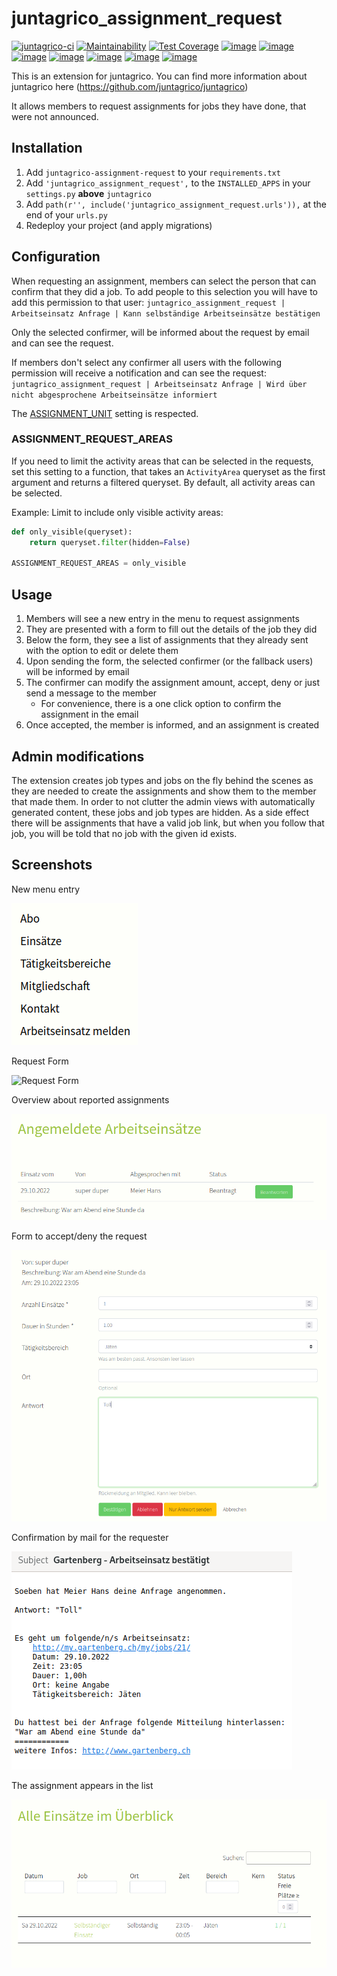 # juntagrico_assignment_request

[![juntagrico-ci](https://github.com/juntagrico/juntagrico-assignment-request/actions/workflows/juntagrico-ci.yml/badge.svg?branch=main&event=push)](https://github.com/juntagrico/juntagrico-assignment-request/actions/workflows/juntagrico-ci.yml)
[![Maintainability](https://api.codeclimate.com/v1/badges/6c1a453b157b9395a858/maintainability)](https://codeclimate.com/github/juntagrico/juntagrico-assignment-request/maintainability)
[![Test Coverage](https://api.codeclimate.com/v1/badges/6c1a453b157b9395a858/test_coverage)](https://codeclimate.com/github/juntagrico/juntagrico-assignment-request/test_coverage)
[![image](https://img.shields.io/pypi/v/juntagrico_assignment_request.svg)](https://pypi.python.org/pypi/juntagrico_assignment_request)
[![image](https://img.shields.io/pypi/l/juntagrico_assignment_request.svg)](https://pypi.python.org/pypi/juntagrico_assignment_request)
[![image](https://img.shields.io/pypi/pyversions/juntagrico_assignment_request.svg)](https://pypi.python.org/pypi/juntagrico_assignment_request)
[![image](https://img.shields.io/pypi/status/juntagrico_assignment_request.svg)](https://pypi.python.org/pypi/juntagrico_assignment_request)
[![image](https://img.shields.io/pypi/dm/juntagrico_assignment_request.svg)](https://pypi.python.org/pypi/juntagrico_assignment_request/)
[![image](https://img.shields.io/github/last-commit/juntagrico/juntagrico-assignment-request.svg)](https://github.com/juntagrico/juntagrico-assignment-request)
[![image](https://img.shields.io/github/commit-activity/y/juntagrico/juntagrico-assignment-request)](https://github.com/juntagrico/juntagrico-assignment-request)

This is an extension for juntagrico. You can find more information about juntagrico here
(https://github.com/juntagrico/juntagrico)

It allows members to request assignments for jobs they have done, that were not announced.

## Installation

1. Add `juntagrico-assignment-request` to your `requirements.txt`
2. Add `'juntagrico_assignment_request',` to the `INSTALLED_APPS` in your `settings.py` **above** `juntagrico`
3. Add `path(r'', include('juntagrico_assignment_request.urls')),` at the end of your `urls.py`
4. Redeploy your project (and apply migrations)

## Configuration

When requesting an assignment, members can select the person that can confirm that they did a job.
To add people to this selection you will have to add this permission to that user: `juntagrico_assignment_request | Arbeitseinsatz Anfrage | Kann selbständige Arbeitseinsätze bestätigen`

Only the selected confirmer, will be informed about the request by email and can see the request.

If members don't select any confirmer all users with the following permission will receive a notification and can see the request: `juntagrico_assignment_request | Arbeitseinsatz Anfrage | Wird über nicht abgesprochene Arbeitseinsätze informiert`

The [ASSIGNMENT_UNIT](https://juntagrico.readthedocs.io/en/latest/settings.html?highlight=ASSIGNMENT_UNIT#assignment-unit) setting is respected.

### ASSIGNMENT_REQUEST_AREAS

If you need to limit the activity areas that can be selected in the requests,
set this setting to a function, that takes an `ActivityArea` queryset as the first argument
and returns a filtered queryset.
By default, all activity areas can be selected.

Example: Limit to include only visible activity areas:

```python
def only_visible(queryset):
    return queryset.filter(hidden=False)

ASSIGNMENT_REQUEST_AREAS = only_visible
```

## Usage

1. Members will see a new entry in the menu to request assignments
2. They are presented with a form to fill out the details of the job they did
3. Below the form, they see a list of assignments that they already sent with the option to edit or delete them
4. Upon sending the form, the selected confirmer (or the fallback users) will be informed by email
5. The confirmer can modify the assignment amount, accept, deny or just send a message to the member
    - For convenience, there is a one click option to confirm the assignment in the email
6. Once accepted, the member is informed, and an assignment is created

## Admin modifications

The extension creates job types and jobs on the fly behind the scenes as they are needed to create the assignments and show them to the member that made them.
In order to not clutter the admin views with automatically generated content, these jobs and job types are hidden.
As a side effect there will be assignments that have a valid job link, but when you follow that job, you will be told that no job with the given id exists.

## Screenshots

New menu entry

![New menu entry](doc/01_menu_entry.png)

Request Form

![Request Form](doc/02_request_form)

Overview about reported assignments

![Overview](doc/03_overview.png)

Form to accept/deny the request

![Accept/Deny Form](doc/04_accept_deny.png)

Confirmation by mail for the requester

![Mail Confirmation](doc/05_mail_confirmation.png)

The assignment appears in the list

![New menu entry](doc/06_assignment_list.png)
